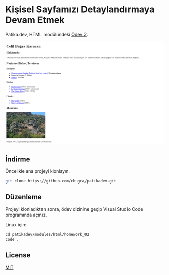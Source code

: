 # Kişisel Sayfamızı Detaylandırmaya Devam Etmek

Patika.dev, HTML modülündeki [Ödev 2](https://app.patika.dev/moduller/html/odev1).

![index.html ekran görüntüsü](./images/index.png)

## İndirme

Öncelikle ana projeyi klonlayın.

```bash
git clone https://github.com/cbugra/patikadev.git
```

## Düzenleme

Projeyi klonladıktan sonra, ödev dizinine geçip Visual Studio Code programında açınız.

Linux için:
```linux
cd patikadev/modules/html/homework_02
code .
```

## License
[MIT](https://choosealicense.com/licenses/mit/)